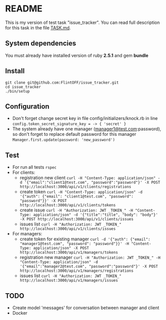 # README

This is my version of test task "issue_tracker". 
You can read full description for this task in the file [TASK.md](TASK.md).

## System dependencies
You must already have installed version of ruby **2.5.1** and gem **bundle**

## Install
```
git clone git@github.com:FlintOFF/issue_tracker.git
cd issue_tracker
./bin/setup
```

## Configuration
* Don't forget change secret key in file config/initializers/knock.rb in line `config.token_secret_signature_key = -> { 'secret' }`
* The system already have one manager (manager1@test.com:password), so don't forget to replace default password for this manager `Manager.first.update(password: 'new_password')` 

## Test
* For run all tests `rspec`
* For clients:
    - registration new client `curl -H "Content-Type: application/json" -d '{"email":"client1@test.com", "password":"password"}' -X POST http://localhost:3000/api/v1/clients/registrations`
    - create token `curl -H "Content-Type: application/json" -d '{"auth": {"email": "client1@test.com", "password": "password"}}' -X POST http://localhost:3000/api/v1/clients/tokens`
    - create issue `curl -H "Authorization: JWT _TOKEN_" -H "Content-Type: application/json" -d '{"title":"title", "body": "body"}' -X POST http://localhost:3000/api/v1/clients/issues` 
    - issues list `curl -H "Authorization: JWT _TOKEN_" http://localhost:3000/api/v1/clients/issues` 
* For managers:
    - create token for existing manager `curl -d '{"auth": {"email": "manager1@test.com", "password": "password"}}' -H "Content-Type: application/json" -X POST http://localhost:3000/api/v1/managers/tokens`
    - registration new manager `curl -H "Authorization: JWT _TOKEN_" -H "Content-Type: application/json" -d '{"email":"manager2@test.com", "password":"password"}' -X POST http://localhost:3000/api/v1/managers/registrations` 
    - issues list `curl -H "Authorization: JWT _TOKEN_" http://localhost:3000/api/v1/managers/issues`

## TODO
* Create model 'messages' for conversation between manager and client
* Docker


